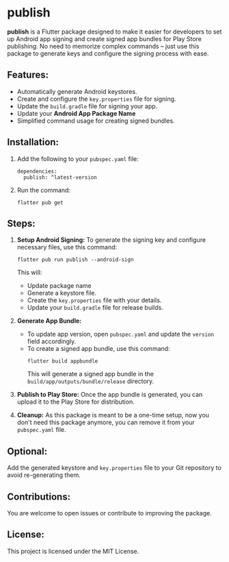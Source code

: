 # publish

**publish** is a Flutter package designed to make it easier for developers to set up Android app
signing and create signed app bundles for Play Store publishing. No need to memorize complex
commands – just use this package to generate keys and configure the signing process with ease.

## Features:

- Automatically generate Android keystores.
- Create and configure the `key.properties` file for signing.
- Update the `build.gradle` file for signing your app.
- Update your **Android App Package Name**
- Simplified command usage for creating signed bundles.

## Installation:

1. Add the following to your `pubspec.yaml` file:
   ```
   dependencies:
     publish: ^latest-version
   ```

2. Run the command:
   ```
   flutter pub get
   ```

## Steps:

1. **Setup Android Signing:**
   To generate the signing key and configure necessary files, use this command:
   ```
   flutter pub run publish --android-sign
   ```
   This will:
    - Update package name
    - Generate a keystore file.
    - Create the `key.properties` file with your details.
    - Update your `build.gradle` file for release builds.


2. **Generate App Bundle:**
   - To update app version, open `pubspec.yaml` and update the `version` field accordingly.
   - To create a signed app bundle, use this command:
      ```
      flutter build appbundle
      ```
      This will generate a signed app bundle in the `build/app/outputs/bundle/release` directory.

3. **Publish to Play Store:**
   Once the app bundle is generated, you can upload it to the Play Store for distribution.

4. **Cleanup:**
   As this package is meant to be a one-time setup, now you don't need this package anymore, you can remove it from your `pubspec.yaml` file.

## Optional:
   Add the generated keystore and `key.properties` file to your Git repository to avoid re-generating them.


## Contributions:

You are welcome to open issues or contribute to improving the package.

## License:

This project is licensed under the MIT License.
